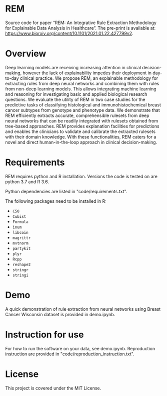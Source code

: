 # REM
Source code for paper “REM: An Integrative Rule Extraction Methodology for Explainable Data Analysis in Healthcare”. The pre-print is available at: https://www.biorxiv.org/content/10.1101/2021.01.22.427799v2.


# Overview
Deep learning models are receiving increasing attention in clinical decision-making, however the lack of explainability impedes their deployment in day-to-day clinical practice. We propose REM, an explainable methodology for extracting rules from deep neural networks and combining them with rules from non-deep learning models. This allows integrating machine learning and reasoning for investigating basic and applied biological research questions. We evaluate the utility of REM in two case studies for the predictive tasks of classifying histological and immunohistochemical breast cancer subtypes from genotype and phenotype data. We demonstrate that REM efficiently extracts accurate, comprehensible rulesets from deep neural networks that can be readily integrated with rulesets obtained from tree-based approaches. REM provides explanation facilities for predictions and enables the clinicians to validate and calibrate the extracted rulesets with their domain knowledge. With these functionalities, REM caters for a novel and direct human-in-the-loop approach in clinical decision-making.

# Requirements
REM requires python and R installation. Versions the code is tested on are python 3.7 and R 3.6.

Python dependencies are listed in "code/requirements.txt".

The following packages need to be installed in R:
- `C50`
- `Cubist`
- `Formula`
- `inum`
- `libcoin`
- `magrittr`
- `mvtnorm`
- `partykit`
- `plyr`
- `Rcpp`
- `reshape2`
- `stringr`
- `stringi`

# Demo
A quick demonstration of rule extraction from neural networks using Breast Cancer Wisconsin dataset is provided in demo.ipynb.

# Instruction for use
For how to run the software on your data, see demo.ipynb.
Reproduction instruction are provided in "code/reproduction_instruction.txt".

# License
This project is covered under the MIT License.
